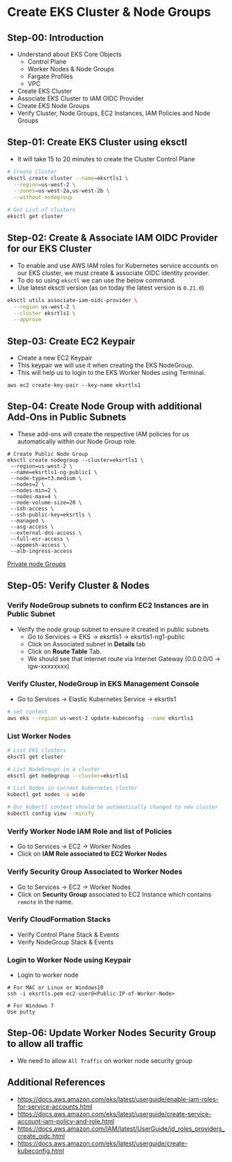 # Create EKS Cluster & Node Groups

## Step-00: Introduction
- Understand about EKS Core Objects
  - Control Plane
  - Worker Nodes & Node Groups
  - Fargate Profiles
  - VPC
- Create EKS Cluster
- Associate EKS Cluster to IAM OIDC Provider
- Create EKS Node Groups
- Verify Cluster, Node Groups, EC2 Instances, IAM Policies and Node Groups


## Step-01: Create EKS Cluster using eksctl
- It will take 15 to 20 minutes to create the Cluster Control Plane

```sh
# Create Cluster
eksctl create cluster --name=eksrtls1 \
  --region=us-west-2 \
  --zones=us-west-2a,us-west-2b \
  --without-nodegroup

# Get List of clusters
eksctl get cluster
```

## Step-02: Create & Associate IAM OIDC Provider for our EKS Cluster
- To enable and use AWS IAM roles for Kubernetes service accounts on our EKS cluster, we must create &  associate OIDC identity provider.
- To do so using `eksctl` we can use the  below command.
- Use latest eksctl version (as on today the latest version is `0.21.0`)

```sh
eksctl utils associate-iam-oidc-provider \
  --region us-west-2 \
  --cluster eksrtls1 \
  --approve
```
## Step-03: Create EC2 Keypair
- Create a new EC2 Keypair
- This keypair we will use it when creating the EKS NodeGroup.
- This will help us to login to the EKS Worker Nodes using Terminal.

```
aws ec2 create-key-pair --key-name eksrtls1
```

## Step-04: Create Node Group with additional Add-Ons in Public Subnets
- These add-ons will create the respective IAM policies for us automatically within our Node Group role.
 ```
# Create Public Node Group
eksctl create nodegroup --cluster=eksrtls1 \
  --region=us-west-2 \
  --name=eksrtls1-ng-public1 \
  --node-type=t3.medium \
  --nodes=2 \
  --nodes-min=2 \
  --nodes-max=4 \
  --node-volume-size=20 \
  --ssh-access \
  --ssh-public-key=eksrtls \
  --managed \
  --asg-access \
  --external-dns-access \
  --full-ecr-access \
  --appmesh-access \
  --alb-ingress-access
```

[Private node Groups](../../07-ELB-Classic-and-Network-LoadBalancers/07-01-Create-EKS-Private-NodeGroup/README.md)

## Step-05: Verify Cluster & Nodes

### Verify NodeGroup subnets to confirm EC2 Instances are in Public Subnet
- Verify the node group subnet to ensure it created in public subnets
  - Go to Services -> EKS -> eksrtls1 -> eksrtls1-ng1-public
  - Click on Associated subnet in **Details** tab
  - Click on **Route Table** Tab.
  - We should see that internet route via Internet Gateway (0.0.0.0/0 -> igw-xxxxxxxx)

### Verify Cluster, NodeGroup in EKS Management Console
- Go to Services -> Elastic Kubernetes Service -> eksrtls1



```sh
# set context
aws eks --region us-west-2 update-kubeconfig --name eksrtls1
```
### List Worker Nodes
```sh
# List EKS clusters
eksctl get cluster

# List NodeGroups in a cluster
eksctl get nodegroup --cluster=eksrtls1

# List Nodes in current kubernetes cluster
kubectl get nodes -o wide

# Our kubectl context should be automatically changed to new cluster
kubectl config view --minify
```

### Verify Worker Node IAM Role and list of Policies
- Go to Services -> EC2 -> Worker Nodes
- Click on **IAM Role associated to EC2 Worker Nodes**

### Verify Security Group Associated to Worker Nodes
- Go to Services -> EC2 -> Worker Nodes
- Click on **Security Group** associated to EC2 Instance which contains `remote` in the name.

### Verify CloudFormation Stacks
- Verify Control Plane Stack & Events
- Verify NodeGroup Stack & Events

### Login to Worker Node using Keypair
- Login to worker node
```
# For MAC or Linux or Windows10
ssh -i eksrtls.pem ec2-user@<Public-IP-of-Worker-Node>

# For Windows 7
Use putty
```

## Step-06: Update Worker Nodes Security Group to allow all traffic
- We need to allow `All Traffic` on worker node security group

## Additional References
- https://docs.aws.amazon.com/eks/latest/userguide/enable-iam-roles-for-service-accounts.html
- https://docs.aws.amazon.com/eks/latest/userguide/create-service-account-iam-policy-and-role.html
- https://docs.aws.amazon.com/IAM/latest/UserGuide/id_roles_providers_create_oidc.html
- https://docs.aws.amazon.com/eks/latest/userguide/create-kubeconfig.html
